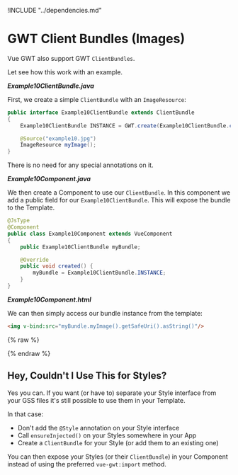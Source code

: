 !INCLUDE "../dependencies.md"

# GWT Client Bundles (Images)

Vue GWT also support GWT `ClientBundles`.

Let see how this work with an example.

***Example10ClientBundle.java***

First, we create a simple `ClientBundle` with an `ImageResource`:

```java
public interface Example10ClientBundle extends ClientBundle
{
    Example10ClientBundle INSTANCE = GWT.create(Example10ClientBundle.class);

    @Source("example10.jpg")
    ImageResource myImage();
}
```

There is no need for any special annotations on it.

***Example10Component.java***

We then create a Component to use our `ClientBundle`.
In this component we add a public field for our `Example10ClientBundle`.
This will expose the bundle to the Template.

```java
@JsType
@Component
public class Example10Component extends VueComponent
{
    public Example10ClientBundle myBundle;

    @Override
    public void created() {
        myBundle = Example10ClientBundle.INSTANCE;
    }
}
```

***Example10Component.html***

We can then simply access our bundle instance from the template:

```html
<img v-bind:src="myBundle.myImage().getSafeUri().asString()"/>
```


{% raw %}
<p class="example-container" data-name="Live Example 10">
    <span id="example10"></span>
</p>
{% endraw %}

## Hey, Couldn't I Use This for Styles?

Yes you can.
If you want (or have to) separate your Style interface from your GSS files it's still possible to use them in your Template.

In that case:

* Don't add the `@Style` annotation on your Style interface
* Call `ensureInjected()` on your Styles somewhere in your App
* Create a `ClientBundle` for your Style (or add them to an existing one)

You can then expose your Styles (or their `ClientBundle`) in your Component instead of using the preferred `vue-gwt:import` method.